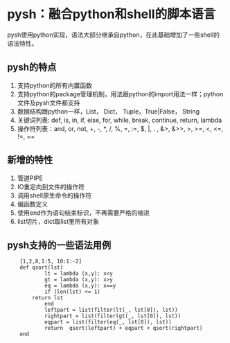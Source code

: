 pysh：融合python和shell的脚本语言
=======

pysh使用python实现，语法大部分继承自python，在此基础增加了一些shell的语法特性。


pysh的特点
-------

1.  支持python的所有内置函数
2.  支持python的package管理机制，用法跟python的import用法一样；python文件及pysh文件都支持
3.  数据结构跟python一样，List， Dict， Tuple，True|False， String
4.  关键词列表: def, is, in, if, else, for, while, break, continue, return, lambda 
5.  操作符列表：and, or, not, +, -, *, /, %, =, :=, $, |, . , &>, &>>, >, >=, <, <=, !=, ==



新增的特性
----------------
1. 管道PIPE
2. IO重定向到文件的操作符
3. 调用shell原生命令的操作符
4. 偏函数定义
5. 使用end作为语句结束标识，不再需要严格的缩进
6. list切片，dict取list里所有对象

pysh支持的一些语法用例
-------
		[1,2,8,1:5, 10:1:-2]
		def qsort(lst)
    		    lt = lambda (x,y): x<y
    		    gt = lambda (x,y): x>y
    		    eq = lambda (x,y): x==y
    		    if (len(lst) <= 1)
			return lst
    		    end
    		    leftpart = list(filter(lt(_, lst[0]), lst))
    		    rightpart = list(filter(gt(_, lst[0]), lst))
    		    eqpart = list(filter(eq(_, lst[0]), lst))
    		    return  qsort(leftpart) + eqpart + qsort(rightpart)
		end
